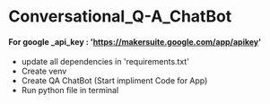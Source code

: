 # Conversational_Q-A_ChatBot


#### For google _api_key : 'https://makersuite.google.com/app/apikey'

- update all dependencies in 'requirements.txt'
- Create venv
- Create QA ChatBot (Start impliment Code for App)
- Run python file in terminal 